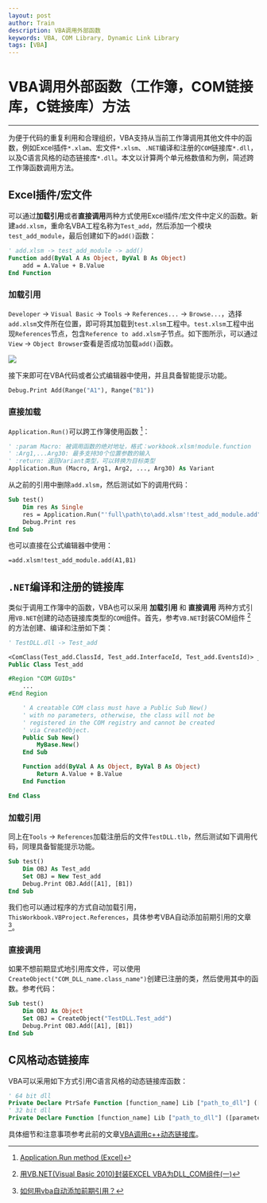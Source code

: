 ```yaml
---
layout: post
author: Train
description: VBA调用外部函数
keywords: VBA, COM Library, Dynamic Link Library
tags: [VBA]
---
```


# VBA调用外部函数（工作簿，COM链接库，C链接库）方法

---

为便于代码的重复利用和合理组织，VBA支持从当前工作簿调用其他文件中的函数，例如Excel插件`*.xlam`、宏文件`*.xlsm`、`.NET`编译和注册的`COM`链接库`*.dll`，以及C语言风格的动态链接库`*.dll`。本文以计算两个单元格数值和为例，简述跨工作簿函数调用方法。

## Excel插件/宏文件

可以通过**加载引用**或者**直接调用**两种方式使用Excel插件/宏文件中定义的函数。新建`add.xlsm`，重命名VBA工程名称为`Test_add`，然后添加一个模块`test_add_module`，最后创建如下的`add()`函数：

```vb
' add.xlsm -> test_add_module -> add()
Function add(ByVal A As Object, ByVal B As Object)
    add = A.Value + B.Value
End Function
```

### 加载引用

`Developer` -> `Visual Basic` -> `Tools` -> `References...` -> `Browse...`，选择`add.xlsm`文件所在位置，即可将其加载到`test.xlsm`工程中。`test.xlsm`工程中出现`References`节点，包含`Reference to add.xlsm`子节点。如下图所示，可以通过`View` -> `Object Browser`查看是否成功加载`add()`函数。

![](images/2019-04-20-01.png)


接下来即可在VBA代码或者公式编辑器中使用，并且具备智能提示功能。

```vb
Debug.Print Add(Range("A1"), Range("B1"))
```

### 直接加载

`Application.Run()`可以跨工作簿使用函数 [^1]：

```vb
' :param Macro: 被调用函数的绝对地址，格式：workbook.xlsm!module.function
' :Arg1,...Arg30: 最多支持30个位置参数的输入
' :return: 返回Variant类型，可以转换为目标类型
Application.Run (Macro, Arg1, Arg2, ..., Arg30) As Variant
```

从之前的引用中删除`add.xlsm`，然后测试如下的调用代码：

```vb
Sub test()
    Dim res As Single
    res = Application.Run("'full\path\to\add.xlsm'!test_add_module.add", Range("A1"), Range("B1"))
    Debug.Print res
End Sub
```

也可以直接在公式编辑器中使用：

```
=add.xlsm!test_add_module.add(A1,B1)
```


## `.NET`编译和注册的链接库

类似于调用工作簿中的函数，VBA也可以采用 **加载引用** 和 **直接调用** 两种方式引用`VB.NET`创建的动态链接库类型的`COM`组件。首先，参考`VB.NET`封装COM组件 [^2] 的方法创建、编译和注册如下类：

```vb
' TestDLL.dll -> Test_add

<ComClass(Test_add.ClassId, Test_add.InterfaceId, Test_add.EventsId)> _
Public Class Test_add

#Region "COM GUIDs"
    ...
#End Region

    ' A creatable COM class must have a Public Sub New() 
    ' with no parameters, otherwise, the class will not be 
    ' registered in the COM registry and cannot be created 
    ' via CreateObject.
    Public Sub New()
        MyBase.New()
    End Sub

    Function add(ByVal A As Object, ByVal B As Object)
        Return A.Value + B.Value
    End Function

End Class
```

### 加载引用

同上在`Tools` -> `References`加载注册后的文件`TestDLL.tlb`，然后测试如下调用代码，同理具备智能提示功能。

```vb
Sub test()
    Dim OBJ As Test_add
    Set OBJ = New Test_add
    Debug.Print OBJ.Add([A1], [B1])
End Sub
```

我们也可以通过程序的方式自动加载引用，`ThisWorkbook.VBProject.References`，具体参考VBA自动添加前期引用的文章 [^3]。


### 直接调用

如果不想前期显式地引用库文件，可以使用`CreateObject("COM_DLL_name.class_name")`创建已注册的类，然后使用其中的函数。参考代码：

```vb
Sub test()
    Dim OBJ As Object
    Set OBJ = CreateObject("TestDLL.Test_add")
    Debug.Print OBJ.Add([A1], [B1])
End Sub
```

## C风格动态链接库

VBA可以采用如下方式引用C语言风格的动态链接库函数：

```vb
' 64 bit dll
Private Declare PtrSafe Function [function_name] Lib ["path_to_dll"] ([parameters_list]) As [type]
' 32 bit dll
Private Declare Function [function_name] Lib ["path_to_dll"] ([parameters_list]) As [type]
```

具体细节和注意事项参考此前的文章[VBA调用c++动态链接库](2017-11-30-VBA调用C++动态链接库.md)。


[^1]: [Application.Run method (Excel)](https://docs.microsoft.com/zh-cn/office/vba/api/Excel.Application.Run)
[^2]: [用VB.NET(Visual Basic 2010)封装EXCEL VBA为DLL_COM组件(一)](https://www.cnblogs.com/zyjq/p/6658361.html)
[^3]: [如何用vba自动添加前期引用？](http://www.exceloffice.net/archives/2065)
